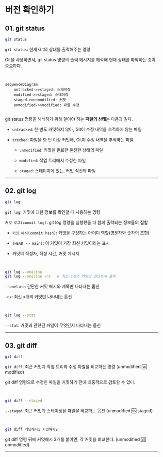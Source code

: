 # 버전 확인하기

## 01. git status

```bash
git status
```

`git status`: 현재 Git의 상태를 출력해주는 명령<br>

Git을 사용하면서, git status 명령의 출력 메시지를 해석해 현재 상태를 파악하는 것이 중요하다.<br>

<br>

```mermaid
sequenceDiagram
	untracked->>staged: 스테이징
	modified->>staged: 스테이징
	staged->>unmodified: 커밋
	unmodified->>modified: 파일 수정
	
```

git status 명령을 해석하기 위해 알아야 하는 **파일의 상태**는 다음과 같다.<br>

- `untracked`: 한 번도 커밋하지 않아, Git이 수정 내역을 추적하지 않는 파일<br>

- `tracked`: 파일을 한 번 이상 커밋해, Git이 수정 내역을 추적하는 파일<br>

  - `unmodified`: 커밋을 완료한 온전한 상태의 파일<br>

  - `modified`: 작업 트리에서 수정한 파일<br>

  - `staged`: 스테이지에 있는, 커밋 직전의 파일<br>

---

## 02. git log

```bash
git log
```

`git log`: 커밋에 대한 정보를 확인할 때 사용하는 명령<br>

`커밋 로그(commit log)`: git log 명령을 실행했을 때 함께 출력되는 정보들의 집합<br>

- `커밋 해시(commit hash)`: 커밋을 구성하는 아이디 역할(영문자와 숫자의 조합)<br>

- `(HEAD -> main)`: 이 커밋이 가장 최신 커밋이라는 표시<br>

- 커밋의 작성자, 작성 시간, 커밋 메시지

<br>

```bash
git log --oneline
git log --oneline -n5	# 최신 5개의 커밋만 간단하게 출력
```

`--oneline`: 간단한 커밋 해시와 제목만 나타내는 옵션<br>

`-nx`: 최신 x개의 커밋만 나타내는 옵션<br>

<br>

```bash
git log --stat
```

`--stat`: 커밋과 관련된 파일이 무엇인지 나타내는 옵션<br>

---

## 03. git diff

```bash
git diff
```

`git diff`: 최근 커밋과 작업 트리의 수정 파일을 비교하는 명령 (unmodified :vs: modified)<br>

git diff 명령으로 수정한 파일을 커밋하기 전에 최종적으로 검토할 수 있다.<br>

<br>

```bash
git diff --staged
```

`--staged`: 최근 커밋과 스테이징된 파일을 비교하는 옵션 (unmodified :vs: staged)<br>

<br>

```bash
git diff 커밋해시1 커밋해시2
```

git diff 명령 뒤에 커밋해시 2개를 붙이면, 각 커밋을 비교한다. (unmodified :vs: unmodified)<br>

---